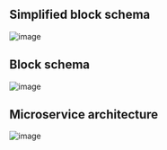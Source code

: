 ## Simplified block schema
![image](https://user-images.githubusercontent.com/42994172/123555390-c2937d00-d785-11eb-915f-4ee06e6ff76e.png)

## Block schema
![image](https://user-images.githubusercontent.com/42994172/123555416-e5259600-d785-11eb-9276-4c71fc8465fa.png)

## Microservice architecture
![image](https://user-images.githubusercontent.com/42994172/123555374-adb6e980-d785-11eb-9bd1-5f3ccb2929de.png)
